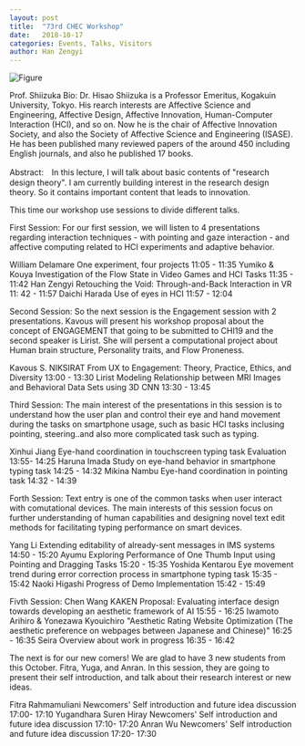 ```yaml
---
layout: post
title:  "73rd CHEC Workshop"
date:   2018-10-17
categories: Events, Talks, Visitors
author: Han Zengyi
---
```


![Figure](https://farm2.staticflickr.com/1952/44377750095_2dcbd8ded5_c.jpg)

Prof. Shiizuka
Bio: Dr. Hisao Shiizuka is a Professor Emeritus, Kogakuin University, Tokyo. His rearch interests are Affective Science and Engineering, Affective Design, Affective Innovation, Human-Computer Interaction (HCI), and so on. Now he is the chair of Affective Innovation Society, and also the Society of Affective Science and Engineering (ISASE). He has been published many reviewed papers of the around 450 including English journals, and also he published 17 books.

Abstract:　In this lecture, I will talk about basic contents of "research design theory". I am currently building interest in the research design theory. So it contains important content that leads to innovation.

This time our workshop use sessions to divide different talks.

First Session:
For our first session, we will listen to 4 presentations regarding interaction techniques - with pointing and gaze interaction - and affective computing related to HCI experiments and adaptive behavior. 

William Delamare	One experiment, four projects		11:05 - 11:35
Yumiko & Kouya	Investigation of the Flow State in Video Games and HCI Tasks		11:35 - 11:42
Han Zengyi	Retouching the Void: Through-and-Back Interaction in VR		11: 42 - 11:57
Daichi Harada	Use of eyes in HCI		11:57 - 12:04

Second Session:
So the next session is the Engagement session with 2 presentations. Kavous will present his workshop proposal about the concept of ENGAGEMENT that going to be submitted to CHI19 and the second speaker is Lirist. She will persent a computational project about Human brain structure, Personality traits, and Flow Proneness.

Kavous S. NIKSIRAT	From UX to Engagement: Theory, Practice, Ethics, and Diversity		13:00 - 13:30
Lirist	Modeling Relationship between MRI Images and Behavioral Data Sets using 3D CNN		13:30 - 13:45

Third Session:
The main interest of the presentations in this session is to understand how the user plan and control their eye and hand movement during the tasks on smartphone usage, such as basic HCI tasks inclusing pointing, steering..and also more complicated task such as typing.

Xinhui Jiang	Eye-hand coordination in touchscreen typing task	Evaluation	13:55- 14:25
Haruna Imada	Study on eye-hand behavior in smartphone typing task		14:25 - 14:32
Mikina Nambu	Eye-hand coordination in pointing task		14:32 - 14:39

Forth Session:
Text entry is one of the common tasks when user interact with comutational devices. The main interests of this session focus on further understanding of  human capabilities and designing novel text edit methods for facilitating typing performance on smart devices. 

Yang Li	Extending editability of already-sent messages in IMS systems		14:50 - 15:20
Ayumu	Exploring Performance of One Thumb Input using Pointing and Dragging Tasks		15:20 - 15:35
Yoshida Kentarou	Eye movement trend during error correction process in smartphone typing task		15:35 - 15:42
Naoki Higashi	Progress of Demo Implementation		15:42 - 15:49

Fivth Session:
Chen Wang	KAKEN Proposal: Evaluating interface design towards developing an aesthetic framework of AI 		15:55 - 16:25
Iwamoto Arihiro & Yonezawa Kyouichiro	"Aesthetic Rating Website Optimization 
(The aesthetic preference on webpages between Japanese and Chinese)"		16:25 - 16:35
Seira	Overview about work in progress		16:35 - 16:42

The next is for our new comers! We are glad to have 3 new students from this October. Fitra, Yuga, and Anran. In this session, they are going to present their self introduction, and talk about their research interest or new ideas.

Fitra Rahmamuliani	Newcomers' Self introduction and future idea discussion		17:00- 17:10
Yugandhara Suren Hiray	Newcomers' Self introduction and future idea discussion		17:10- 17:20
Anran Wu	Newcomers' Self introduction and future idea discussion		17:20- 17:30



